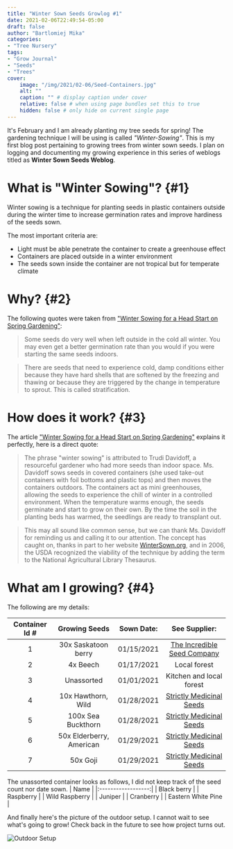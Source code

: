 ```yaml
---
title: "Winter Sown Seeds Growlog #1"
date: 2021-02-06T22:49:54-05:00
draft: false
author: "Bartlomiej Mika"
categories:
- "Tree Nursery"
tags:
- "Grow Journal"
- "Seeds"
- "Trees"
cover:
    image: "/img/2021/02-06/Seed-Containers.jpg"
    alt: ""
    caption: "" # display caption under cover
    relative: false # when using page bundles set this to true
    hidden: false # only hide on current single page
---
```


It's February and I am already planting my tree seeds for spring! The gardening technique I will be using is called *"Winter-Sowing"*. This is my first blog post pertaining to growing trees from winter sown seeds. I plan on logging and documenting my growing experience in this series of weblogs titled as **Winter Sown Seeds Weblog**.

<!--more-->

# What is "Winter Sowing"? {#1}

Winter sowing is a technique for planting seeds in plastic containers outside during the winter time to increase germination rates and improve hardiness of the seeds sown.

The most important criteria are:

* Light must be able penetrate the container to create a greenhouse effect
* Containers are placed outside in a winter environment
* The seeds sown inside the container are not tropical but for temperate climate

# Why? {#2}

The following quotes were taken from ["Winter Sowing for a Head Start on Spring Gardening"](https://www.thespruce.com/what-is-winter-sowing-1403095):

> Some seeds do very well when left outside in the cold all winter. You may even get a better germination rate than you would if you were starting the same seeds indoors.

> There are seeds that need to experience cold, damp conditions either because they have hard shells that are softened by the freezing and thawing or because they are triggered by the change in temperature to sprout. This is called stratification.

# How does it work? {#3}
The article ["Winter Sowing for a Head Start on Spring Gardening"](https://www.thespruce.com/what-is-winter-sowing-1403095) explains it perfectly, here is a direct quote:

> The phrase "winter sowing" is attributed to Trudi Davidoff, a resourceful gardener who had more seeds than indoor space. Ms. Davidoff sows seeds in covered containers (she used take-out containers with foil bottoms and plastic tops) and then moves the containers outdoors. The containers act as mini greenhouses, allowing the seeds to experience the chill of winter in a controlled environment. When the temperature warms enough, the seeds germinate and start to grow on their own. By the time the soil in the planting beds has warmed, the seedlings are ready to transplant out.

> This may all sound like common sense, but we can thank Ms. Davidoff for reminding us and calling it to our attention. The concept has caught on, thanks in part to her website [WinterSown.org](http://wintersown.org), and in 2006, the USDA recognized the viability of the technique by adding the term to the National Agricultural Library Thesaurus.

# What am I growing? {#4}

The following are my details:

| Container Id # | Growing Seeds            | Sown Date:        | See Supplier:                                                 |
|:--------------:|:------------------------:|:-----------------:|:-------------------------------------------------------------:|
| 1              | 30x Saskatoon berry      | 01/15/2021        | [The Incredible Seed Company](https://www.incredibleseeds.ca/)|
| 2              | 4x Beech                 | 01/17/2021        | Local forest                                                  |
| 3              | Unassorted               | 01/01/2021        | Kitchen and local forest                                      |
| 4              | 10x Hawthorn, Wild       | 01/28/2021        | [Strictly Medicinal Seeds](https://strictlymedicinalseeds.com/)
| 5              | 100x Sea Buckthorn       | 01/28/2021        | [Strictly Medicinal Seeds](https://strictlymedicinalseeds.com/)
| 6              | 50x Elderberry, American | 01/29/2021        | [Strictly Medicinal Seeds](https://strictlymedicinalseeds.com/)
| 7              | 50x Goji                 | 01/29/2021        | [Strictly Medicinal Seeds](https://strictlymedicinalseeds.com/)

The unassorted container looks as follows, I did not keep track of the seed count nor date sown.
| Name               |
|:------------------:|
| Black berry        |
| Raspberry          |
| Wild Raspberry     |
| Juniper            |
| Cranberry          |
| Eastern White Pine |

And finally here's the picture of the outdoor setup. I cannot wait to see what's going to grow! Check back in the future to see how project turns out.

![Outdoor Setup](/img/2021/02-06/winter-sown-seeds.jpg)
